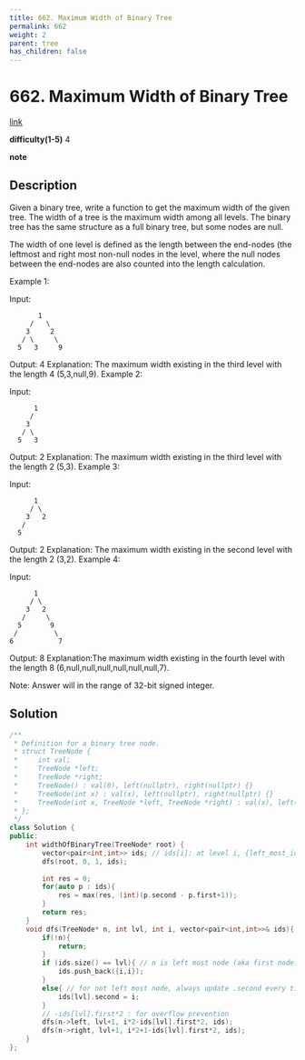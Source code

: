 ```yaml
---
title: 662. Maximum Width of Binary Tree
permalink: 662
weight: 2
parent: tree
has_children: false
---
```

# 662. Maximum Width of Binary Tree
[link](https://leetcode.com/problems/maximum-width-of-binary-tree/)

**difficulty(1-5)**
4

**note**

## Description
Given a binary tree, write a function to get the maximum width of the given tree. The width of a tree is the maximum width among all levels. The binary tree has the same structure as a full binary tree, but some nodes are null.

The width of one level is defined as the length between the end-nodes (the leftmost and right most non-null nodes in the level, where the null nodes between the end-nodes are also counted into the length calculation.

Example 1:

Input: 

           1
         /   \
        3     2
       / \     \  
      5   3     9 

Output: 4
Explanation: The maximum width existing in the third level with the length 4 (5,3,null,9).
Example 2:

Input: 

          1
         /  
        3    
       / \       
      5   3     

Output: 2
Explanation: The maximum width existing in the third level with the length 2 (5,3).
Example 3:

Input: 

          1
         / \
        3   2 
       /        
      5      

Output: 2
Explanation: The maximum width existing in the second level with the length 2 (3,2).
Example 4:

Input: 

          1
         / \
        3   2
       /     \  
      5       9 
     /         \
    6           7
Output: 8
Explanation:The maximum width existing in the fourth level with the length 8 (6,null,null,null,null,null,null,7).


Note: Answer will in the range of 32-bit signed integer.

## Solution
```c++
/**
 * Definition for a binary tree node.
 * struct TreeNode {
 *     int val;
 *     TreeNode *left;
 *     TreeNode *right;
 *     TreeNode() : val(0), left(nullptr), right(nullptr) {}
 *     TreeNode(int x) : val(x), left(nullptr), right(nullptr) {}
 *     TreeNode(int x, TreeNode *left, TreeNode *right) : val(x), left(left), right(right) {}
 * };
 */
class Solution {
public:
    int widthOfBinaryTree(TreeNode* root) {
        vector<pair<int,int>> ids; // ids[i]: at level i, {left_most_id, right_most_id}
        dfs(root, 0, 1, ids);
        
        int res = 0;
        for(auto p : ids){
            res = max(res, (int)(p.second - p.first+1));
        }
        return res;
    }
    void dfs(TreeNode* n, int lvl, int i, vector<pair<int,int>>& ids){
        if(!n){
            return;
        }
        if (ids.size() == lvl){ // n is left most node (aka first node) in this level
            ids.push_back({i,i});
        }
        else{ // for not left most node, always update .second every time
            ids[lvl].second = i;
        }
        // -ids[lvl].first*2 : for overflow prevention
        dfs(n->left, lvl+1, i*2-ids[lvl].first*2, ids);
        dfs(n->right, lvl+1, i*2+1-ids[lvl].first*2, ids);
    }
};
```
